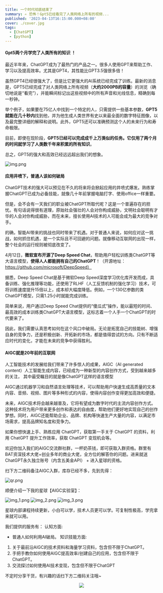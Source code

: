 ```yaml
---
title: 一个时代彻底结束了
summary: ✍️ 恐怖！Gpt5已经看完了人类网络上所有的视频...
published: '2023-04-13T16:15:00.000+08:00'
cover: ./cover.jpg
tags:
  - [ChatGPT]
  - [python]
---
```


#### Gpt5两个月学完了人类所有的知识 ！

最近半年来，ChatGPT成为了最热门的产品之一。很多人使用GPT来帮助工作、学习以及提高效率。尤其是GPT4，其性能比GPT3.5强很多倍！

虽然GPT4已经很强大了，但是比它更强大的AI系统已经完成了训练。最新的消息是，GPT5已经完成了对人类网络上所有视频（**大约2000PB的容量**）的浏览（确切地说是“看完”），并能瞬间标记出这些视频中的所有声音和光线信息，精确到每一秒钟。

举个例子，如果要在75亿人中找到一个特定的人，只需提供一些基本参数，**GPT5就能在几十秒内**找到他，并为他生成人类世界有史以来最全面的数字特征图像，以及最完整详细的解释和说明。此外，GPT5还可以准确预测这个人的未来行为和寿命极限。

目前，即使在现阶段，**GPT5已经可以完成成千上万类似的任务。它仅用了两个月的时间就学习了人类数千年来积累的所有知识**。

总之，GPT5的强大和高效已经远远超出我们的想象。

![img.png](img.png)

#### 应用井喷下，普通人该如何破局

ChatGPT技术的强大可以预见在不久的将来将会掀起应用的井喷式爆发。熟练掌握ChatGPT已成为必备技能，就像几十年前掌握电脑打字、使用office一样重要。

但是，会不会有一天我们的职业被ChatGPT所取代呢？这是一个普遍存在的担忧。有句话说得很有道理，原始社会强壮的人会对你构成威胁，文明社会聪明有才华的人会对你构成威胁，而在未来，擅长使用AI技术的人可能会成为最大的竞争对手。

的确，智能AI带来的挑战也同时带来了机遇。对于普通人来说，如何应对这一挑战，如何抓住机遇，是一个实际且不可回避的问题。就像移动互联网的出现一样，整个社会的运行规则被彻底改变了。

4月12日，**微软宣布开源了Deep Speed Chat**，帮助用户轻松训练类ChatGPT等大语言模型，**使得人人都能拥有自己的ChatGPT**！（开源地址：https://github.com/microsoft/DeepSpeed）

据悉，Deep Speed Chat是基于微软Deep Speed深度学习优化库开发而成，具备训练、强化推理等功能，还使用了RLHF（人工反馈机制的强化学习）技术，可将训练速度提升15倍以上，成本却大幅度降低。例如，一个130亿参数的类ChatGPT模型，只需1.25小时就能完成训练。

简单来说，用户通过Deep Speed Chat提供的“傻瓜式”操作，能以最短的时间、最高效的成本训练类ChatGPT大语言模型，这标志着一个人手一个ChatGPT的时代要来了。

因此，我们需要认真思考如何在这个风口中破局。无论是拓宽自己的技能树、增强自身的竞争力，还是积极创新、开拓新的市场，都是值得尝试的方向。只有不断适应时代的变化，才能在未来的竞争中获得胜利。

#### AIGC就是20年前的互联网

人工智能技术的发展给我们带来了许多惊人的成果，AIGC（AI generated content）人工智能生成内容，已经成为一种新型的内容创作方式，受到越来越多的关注， 其中最受瞩目的就是像ChatGPT这样的语言模型

AIGC通过机器学习和自然语言处理等技术，可以帮助用户快速生成高质量的文本内容、音频、视频、图片等多种形式的内容，使得内容创作变得更加高效和便捷。

未来，AIGC技术将会越来越普及，它将有望成为数字时代的主流内容创作方式。这种技术将为用户带来更多创作和表达的自由度，帮助他们更好地实现自己的创作梦想。同时，AIGC还能帮助企业、品牌、机构等快速生产大量的内容，以满足市场需求，提高品牌知名度和竞争力。

如果你想快速上手、熟练应用 ChatGPT，获取第一手关于 ChatGPT 的资料，利用 ChatGPT 提升工作效率，获取 ChatGPT 变现机会等。

欢迎你加入我们的AIGC交流群社群，一杯奶茶钱，即可获取入群资格。群里有BAT资深技术大佬+创业多年的商业大佬，全方位的解答你的问题。进来就送ChatGPT永久独立账号（内含五美金API） + 进入星球的资格。

扫下方二维码备注AIGC入群，库存已经不多，先到先得：

![qr.png](qr.png)

顺便介绍一下我的星球【AIGC实验室】：

![img_1.png](img_1.png)
![img_2.png](img_2.png)
![img_3.png](img_3.png)

星球内部课程持续更新，小白可以学，技术人员更可以学。可复制性极高，学完拿来就可以用。

我们提供的服务有：
认知方面:
* 普通人如何利用AI破局。
知识技能方面:
1. 关于最前沿AIGC的技术资料和海量学习资料，包含但不限于ChatGPT。
2. 手把手教你如何使用AIGC提高效率/创建自己的应用，包含但不限于ChatGPT。
3. 交流探讨如何使用AI技术变现，包含但不限于ChatGPT

不定时分享干货，有兴趣的话扫下方二维码关注哦~
<div align="center"><img src="https://my-bucket-1259813675.cos-website.ap-guangzhou.myqcloud.com/wordpress/2022/05/20220504120500968-300x300.jpg">
</div>



